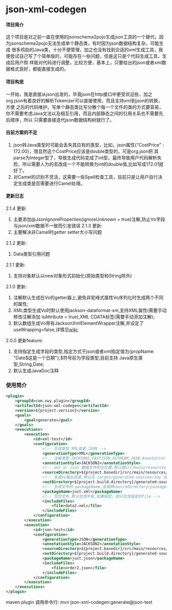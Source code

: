 # json-xml-codegen

#### 项目简介
这个项目是对之前一直在使用的jsonschema2pojo生成json工具的一个替代，因为jsonschema2pojo无法生成单个静态类，有时因为json数据结构复杂，可能生成
很多鸡肋的Java类，十分不便管理，加之也没有找到合适的xml生成工具，我便尝试自己写了个简单版的，可能存在一些问题，但是这只是个代码生成工具，生成后用户照
样能对代码进行调整，比较方便，基本上，只要给出的json或者xml数据格式良好，都能直接生成的。

#### 项目构思
一开始，我是直接从json出发的，毕竟json在http接口中更受欢迎些，加之org.json有着良好的解析Tokenizer可以直接使用，而且支持xml到json的转换，方便
之后的代码唯护。写单个静态类比写分散个每一个文件的类的方式要容易，你不需要考虑Java文法以及相互引用，而且内部静态之间的引用关系也不需要先后顺序，所以
只需要直接迭代json数据结构树就行了。

#### 目前方案的不足
1. json转Java类型时可能会丢失其应有的类型，比如，json属性{"CostPrice" : 172.00}，很显然这个CostPrice应该是double类型的，可是org.json把
其parse为Integer型了，导致生成代码变成了int型，最终导致用户代码解析失败，所以需要人为的去改成一个不能转换为int的double值,比如写成172.01就好了。
2. 对Camel的识别不灵活，这需要一些Spell检查工具，目前只是让用户自行决定生成类是否需要进行Camel处理。

#### 更新日志
2.1.4 更新:
   1. 主要添加@JsonIgnoreProperties(ignoreUnknown = true)注解,防止Vo字段与json/xml数据不一致而引发错误
2.1.3 更新:
   1. 主要解决非Camel时getter setter大小写问题
   
2.1.2 更新:
   1. Data类型引用问题

2.1.1 更新:
   1. 支持对象默认以new对象形式初始化(原始类型和String除外)
   
2.1.0 更新:
   1. 注解默认生成在Vo的getter器上,避免非驼峰式属性Vo序列化时生成两个不同的属性;
   2. XML类型生成Vo时默认使用jackson-dataformat-xm,支持XML属性(需要手动修改注解添加 isAttribute = true),XML CDATA标签(需要手动添加注解);
   3. 默认数组生成Vo带有JacksonXmlElementWrapper注解,并设定了useWrapping=false,详情见[wiki](https://github.com/FasterXML/jackson-dataformat-xml/wiki/Jackson-XML-annotations);
   
2.0.0 更新feature:
   1. 支持指定生成字段的类型,指定方式于json或者xml指定值为{propName: "Date$这是一个日期"},$符号前为字段类型,目前支持
   Java原生类型,String,Date;
   2. 默认生成JavaDoc注释

### 使用简介

```xml
<plugin>
    <groupId>com.zwy.plugin</groupId>
    <artifactId>json-xml-codegen</artifactId>
    <version>${project.version}</version>
    <goals>
        <goal>generate</goal>
    </goals>
    <executions>
        <execution>
            <id>xml-test</id>
            <configuration>
                <!-- 生成类型 XML或者 JSON -->
                <generationType>XML</generationType>
                <!-- 注解类型 JACKSON2,FASTJSON,XSTREAM,JAXB Annotation --> 
                <annotationStyle>JACKSON2</annotationStyle>
                <!-- xml or json 数据文件所在位置,默认取src/main/resources/xml or src/main/resources/xml的*.xml和*.json文件 -->
                <sourceDirectory>${project.basedir}/src/main/resources/xml</sourceDirectory>
                <!-- 生成Vo输出目录,默认在 target/generated-sources/zwy 目录下面 -->
                <outDirectory>${project.build.directory}/generated-sources/zwy</outDirectory>
                <!-- 生成文件的 packageName,会按照sourceDirectory/packageName 展开生成 -->
                <packageName>just.xml</packageName>
                <!-- 包含文件,默认包含所有,如果指定，则只包含指定的file -->
                <includeFiles>
                    <file>data2.xml</file>
                </includeFiles>
            </configuration>
        </execution>
        <execution>
            <id>json-test</id>
            <configuration>
                <generationType>JSON</generationType>
                <annotationStyle>JACKSON2</annotationStyle>
                <sourceDirectory>${project.basedir}/src/main/resources/json</sourceDirectory>
                <outDirectory>${project.build.directory}/generated-sources/zwy</outDirectory>
                <packageName>just.json</packageName>
                <includeFiles>
                    <file>order2.json</file>
                </includeFiles>
            </configuration>
        </execution>
    </executions>
</plugin>
```

maven plugin 调用命令行: mvn json-xml-codegen:generate@json-test